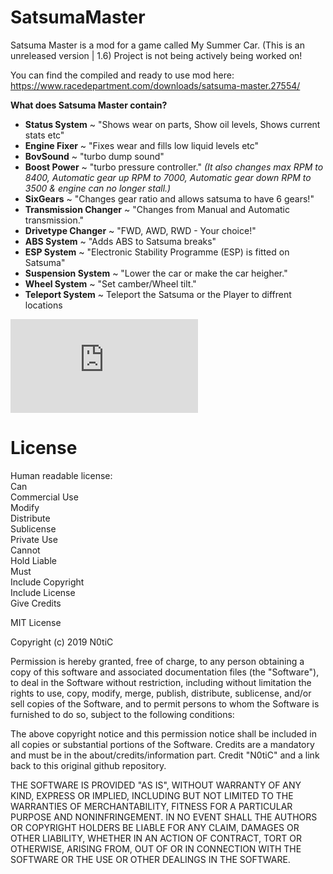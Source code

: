 # SatsumaMaster

Satsuma Master is a mod for a game called My Summer Car. (This is an unreleased version | 1.6)
Project is not being actively being worked on!

You can find the compiled and ready to use mod here:
https://www.racedepartment.com/downloads/satsuma-master.27554/


**What does Satsuma Master contain?**
- **Status System** ~ "Shows wear on parts, Show oil levels, Shows current stats etc"
- **Engine Fixer** ~ "Fixes wear and fills low liquid levels etc"
- **BovSound** ~ "turbo dump sound"
- **Boost Power** ~ "turbo pressure controller."
 *(It also changes max RPM to 8400, Automatic gear up RPM to 7000, Automatic gear down RPM to 3500 & engine can no longer stall.)*
- **SixGears** ~ "Changes gear ratio and allows satsuma to have 6 gears!"
- **Transmission Changer** ~ "Changes from Manual and Automatic transmission."
- **Drivetype Changer** ~ "FWD, AWD, RWD - Your choice!"
- **ABS System** ~ "Adds ABS to Satsuma breaks"
- **ESP System** ~ "Electronic Stability Programme (ESP) is fitted on Satsuma"
- **Suspension System** ~ "Lower the car or make the car heigher."
- **Wheel System** ~ "Set camber/Wheel tilt."
- **Teleport System** ~ Teleport the Satsuma or the Player to diffrent locations


![](https://www.racedepartment.com/proxy.php?image=https%3A%2F%2Fi.imgur.com%2Fo3r95DS.png&hash=0ca4c5e1b1a22bd0a8331e7be65f57dc)


# License
Human readable license:  
Can  
 Commercial Use  
 Modify  
 Distribute  
 Sublicense  
 Private Use  
Cannot  
 Hold Liable  
Must  
 Include Copyright  
 Include License  
 Give Credits  
  
MIT License

Copyright (c) 2019 N0tiC

Permission is hereby granted, free of charge, to any person obtaining a copy of this software and associated documentation files (the "Software"), to deal in the Software without restriction, including without limitation the rights to use, copy, modify, merge, publish, distribute, sublicense, and/or sell copies of the Software, and to permit persons to whom the Software is furnished to do so, subject to the following conditions:

The above copyright notice and this permission notice shall be included in all copies or substantial portions of the Software.
Credits are a mandatory and must be in the about/credits/information part. Credit "N0tiC" and a link back to this original github repository.

THE SOFTWARE IS PROVIDED "AS IS", WITHOUT WARRANTY OF ANY KIND, EXPRESS OR IMPLIED, INCLUDING BUT NOT LIMITED TO THE WARRANTIES OF MERCHANTABILITY, FITNESS FOR A PARTICULAR PURPOSE AND NONINFRINGEMENT. IN NO EVENT SHALL THE AUTHORS OR COPYRIGHT HOLDERS BE LIABLE FOR ANY CLAIM, DAMAGES OR OTHER LIABILITY, WHETHER IN AN ACTION OF CONTRACT, TORT OR OTHERWISE, ARISING FROM, OUT OF OR IN CONNECTION WITH THE SOFTWARE OR THE USE OR OTHER DEALINGS IN THE SOFTWARE.
